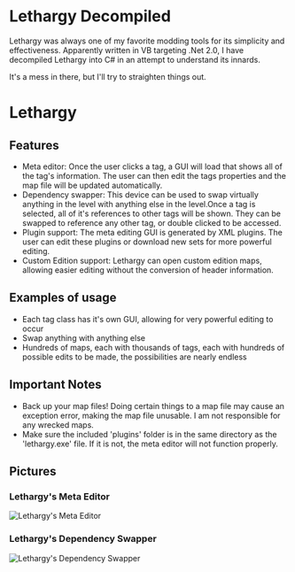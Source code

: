 # Lethargy Decompiled

Lethargy was always one of my favorite modding tools for its simplicity and effectiveness.  Apparently written in VB targeting .Net 2.0, I have decompiled Lethargy into C# in an attempt to understand its innards.

It's a mess in there, but I'll try to straighten things out.

# Lethargy

## Features

* Meta editor: Once the user clicks a tag, a GUI will load that shows all of the tag's information. The user can then edit the tags properties and the map file will be updated automatically.
* Dependency swapper: This device can be used to swap virtually anything in the level with anything else in the level.Once a tag is selected, all of it's references to other tags will be shown. They can be swapped to reference any other tag, or double clicked to be accessed.
* Plugin support: The meta editing GUI is generated by XML plugins. The user can edit these plugins or download new sets for more powerful editing.
* Custom Edition support: Lethargy can open custom edition maps, allowing easier editing without the conversion of header information.

## Examples of usage

* Each tag class has it's own GUI, allowing for very powerful editing to occur
* Swap anything with anything else
* Hundreds of maps, each with thousands of tags, each with hundreds of possible edits to be made, the possibilities are nearly endless

## Important Notes

* Back up your map files! Doing certain things to a map file may cause an exception error, making the map file unusable. I am not responsible for any wrecked maps.
* Make sure the included 'plugins' folder is in the same directory as the 'lethargy.exe' file. If it is not, the meta editor will not function properly.

## Pictures

### Lethargy's Meta Editor

![Lethargy's Meta Editor](http://i.imgur.com/T6QgE.jpg)

### Lethargy's Dependency Swapper

![Lethargy's Dependency Swapper](http://i.imgur.com/pKDgg.jpg)
